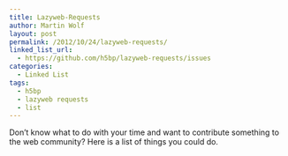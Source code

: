 ```yaml
---
title: Lazyweb-Requests
author: Martin Wolf
layout: post
permalink: /2012/10/24/lazyweb-requests/
linked_list_url:
  - https://github.com/h5bp/lazyweb-requests/issues
categories:
  - Linked List
tags:
  - h5bp
  - lazyweb requests
  - list
---
```

Don&#8217;t know what to do with your time and want to contribute something to the web community? Here is a list of things you could do.